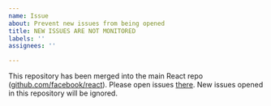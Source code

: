 ```yaml
---
name: Issue
about: Prevent new issues from being opened
title: NEW ISSUES ARE NOT MONITORED
labels: ''
assignees: ''

---
```


This repository has been merged into the main React repo ([github.com/facebook/react](https://github.com/facebook/react/)). Please open issues [there](https://github.com/facebook/react/issues/new?labels=Component:%20Developer%20Tools). New issues opened in this repository will be ignored.

